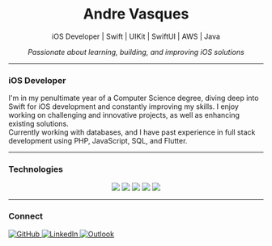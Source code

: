 <div align="center">
  <h1>Andre Vasques</h1>
  <p>iOS Developer | Swift | UIKit | SwiftUI | AWS | Java</p>
  <p><i>Passionate about learning, building, and improving iOS solutions</i></p>
</div>

---

### iOS Developer

I'm in my penultimate year of a Computer Science degree, diving deep into Swift for iOS development and constantly improving my skills. I enjoy working on challenging and innovative projects, as well as enhancing existing solutions.  
Currently working with databases, and I have past experience in full stack development using PHP, JavaScript, SQL, and Flutter.

---

### Technologies

<div align="center">
  <img src="https://img.shields.io/badge/Swift-%23FA7343.svg?style=for-the-badge&logo=swift&logoColor=white"/>
  <img src="https://img.shields.io/badge/UIKit-%23000000.svg?style=for-the-badge&logo=apple&logoColor=white"/>
  <img src="https://img.shields.io/badge/SwiftUI-%23007AFF.svg?style=for-the-badge&logo=swift&logoColor=white"/>
  <img src="https://img.shields.io/badge/Database-%23007ACC.svg?style=for-the-badge&logo=mysql&logoColor=white"/>
  <img src="https://img.shields.io/badge/Git-%23F05033.svg?style=for-the-badge&logo=git&logoColor=white"/>
</div>

---

### Connect

<div>
  <a href="https://github.com/vasquesandre" target="_blank">
    <img src="https://img.shields.io/badge/GitHub-%2312100E.svg?style=for-the-badge&logo=github&logoColor=white" alt="GitHub"/>
  </a>
  <a href="https://www.linkedin.com/in/andre-vasques/" target="_blank">
    <img src="https://img.shields.io/badge/LinkedIn-%230077B5.svg?style=for-the-badge&logo=linkedin&logoColor=white" alt="LinkedIn"/>
  </a>
  <a href="mailto:andrevasques@outlook.com.br">
    <img src="https://img.shields.io/badge/Outlook-0072C6?style=for-the-badge&logo=microsoft-outlook&logoColor=white" alt="Outlook"/>
  </a>
</div>
